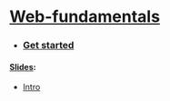 # [Web-fundamentals](https://dimaamega.github.io/web-fundamentals/)

- ### [Get started](https://dimaamega.github.io/web-fundamentals/GET_STARTED/)

#### [Slides](https://dimaamega.github.io/web-fundamentals/#slides):
- [Intro](https://dimaamega.github.io/web-fundamentals/slides/intro/)
